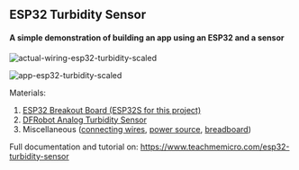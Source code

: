 ## ESP32 Turbidity Sensor ##

#### A simple demonstration of building an app using an ESP32 and a sensor ####

![actual-wiring-esp32-turbidity-scaled](https://github.com/EngrRolandPelayo/esp32-turbidity/assets/23622807/f326f576-af74-44e3-89a2-ed8f8f6e064f)

![app-esp32-turbidity-scaled](https://github.com/EngrRolandPelayo/esp32-turbidity/assets/23622807/6445164e-73c8-44e8-99f1-80d76dcd533a)


Materials:
1. [ESP32 Breakout Board (ESP32S for this project)](http://s.click.aliexpress.com/e/_dXGKJHR)
2. [DFRobot Analog Turbidity Sensor](https://amzn.to/3SayiAS)
3. Miscellaneous ([connecting wires](https://amzn.to/47B6JGg), [power source](https://amzn.to/493XDTK), [breadboard](https://amzn.to/42aBAZk))

Full documentation and tutorial on: https://www.teachmemicro.com/esp32-turbidity-sensor
